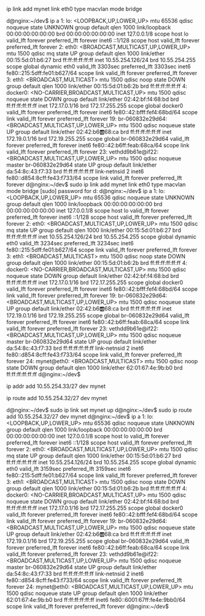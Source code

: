 ip link add mynet link eth0 type macvlan mode bridge

d@nginx:~/dev$ ip a
1: lo: <LOOPBACK,UP,LOWER_UP> mtu 65536 qdisc noqueue state UNKNOWN group default qlen 1000
    link/loopback 00:00:00:00:00:00 brd 00:00:00:00:00:00
    inet 127.0.0.1/8 scope host lo
       valid_lft forever preferred_lft forever
    inet6 ::1/128 scope host 
       valid_lft forever preferred_lft forever
2: eth0: <BROADCAST,MULTICAST,UP,LOWER_UP> mtu 1500 qdisc mq state UP group default qlen 1000
    link/ether 00:15:5d:01:b6:27 brd ff:ff:ff:ff:ff:ff
    inet 10.55.254.126/24 brd 10.55.254.255 scope global dynamic eth0
       valid_lft 3303sec preferred_lft 3303sec
    inet6 fe80::215:5dff:fe01:b627/64 scope link 
       valid_lft forever preferred_lft forever
3: eth1: <BROADCAST,MULTICAST> mtu 1500 qdisc noop state DOWN group default qlen 1000
    link/ether 00:15:5d:01:b6:2b brd ff:ff:ff:ff:ff:ff
4: docker0: <NO-CARRIER,BROADCAST,MULTICAST,UP> mtu 1500 qdisc noqueue state DOWN group default 
    link/ether 02:42:bf:f4:68:bd brd ff:ff:ff:ff:ff:ff
    inet 172.17.0.1/16 brd 172.17.255.255 scope global docker0
       valid_lft forever preferred_lft forever
    inet6 fe80::42:bfff:fef4:68bd/64 scope link 
       valid_lft forever preferred_lft forever
19: br-060832e29d64: <BROADCAST,MULTICAST,UP,LOWER_UP> mtu 1500 qdisc noqueue state UP group default 
    link/ether 02:42:b6:ab:68:ca brd ff:ff:ff:ff:ff:ff
    inet 172.19.0.1/16 brd 172.19.255.255 scope global br-060832e29d64
       valid_lft forever preferred_lft forever
    inet6 fe80::42:b6ff:feab:68ca/64 scope link 
       valid_lft forever preferred_lft forever
23: vethdd9b61e@if22: <BROADCAST,MULTICAST,UP,LOWER_UP> mtu 1500 qdisc noqueue master br-060832e29d64 state UP group default 
    link/ether da:54:8c:43:f7:33 brd ff:ff:ff:ff:ff:ff link-netnsid 2
    inet6 fe80::d854:8cff:fe43:f733/64 scope link 
       valid_lft forever preferred_lft forever
d@nginx:~/dev$ sudo ip link add mynet link eth0 type macvlan mode bridge
[sudo] password for d: 
d@nginx:~/dev$ ip a
1: lo: <LOOPBACK,UP,LOWER_UP> mtu 65536 qdisc noqueue state UNKNOWN group default qlen 1000
    link/loopback 00:00:00:00:00:00 brd 00:00:00:00:00:00
    inet 127.0.0.1/8 scope host lo
       valid_lft forever preferred_lft forever
    inet6 ::1/128 scope host 
       valid_lft forever preferred_lft forever
2: eth0: <BROADCAST,MULTICAST,UP,LOWER_UP> mtu 1500 qdisc mq state UP group default qlen 1000
    link/ether 00:15:5d:01:b6:27 brd ff:ff:ff:ff:ff:ff
    inet 10.55.254.126/24 brd 10.55.254.255 scope global dynamic eth0
       valid_lft 3234sec preferred_lft 3234sec
    inet6 fe80::215:5dff:fe01:b627/64 scope link 
       valid_lft forever preferred_lft forever
3: eth1: <BROADCAST,MULTICAST> mtu 1500 qdisc noop state DOWN group default qlen 1000
    link/ether 00:15:5d:01:b6:2b brd ff:ff:ff:ff:ff:ff
4: docker0: <NO-CARRIER,BROADCAST,MULTICAST,UP> mtu 1500 qdisc noqueue state DOWN group default 
    link/ether 02:42:bf:f4:68:bd brd ff:ff:ff:ff:ff:ff
    inet 172.17.0.1/16 brd 172.17.255.255 scope global docker0
       valid_lft forever preferred_lft forever
    inet6 fe80::42:bfff:fef4:68bd/64 scope link 
       valid_lft forever preferred_lft forever
19: br-060832e29d64: <BROADCAST,MULTICAST,UP,LOWER_UP> mtu 1500 qdisc noqueue state UP group default 
    link/ether 02:42:b6:ab:68:ca brd ff:ff:ff:ff:ff:ff
    inet 172.19.0.1/16 brd 172.19.255.255 scope global br-060832e29d64
       valid_lft forever preferred_lft forever
    inet6 fe80::42:b6ff:feab:68ca/64 scope link 
       valid_lft forever preferred_lft forever
23: vethdd9b61e@if22: <BROADCAST,MULTICAST,UP,LOWER_UP> mtu 1500 qdisc noqueue master br-060832e29d64 state UP group default 
    link/ether da:54:8c:43:f7:33 brd ff:ff:ff:ff:ff:ff link-netnsid 2
    inet6 fe80::d854:8cff:fe43:f733/64 scope link 
       valid_lft forever preferred_lft forever
24: mynet@eth0: <BROADCAST,MULTICAST> mtu 1500 qdisc noop state DOWN group default qlen 1000
    link/ether 62:01:67:4e:9b:b0 brd ff:ff:ff:ff:ff:ff
d@nginx:~/dev$ 


ip addr add 10.55.254.33/27 dev mynet

ip route add 10.55.254.32/27 dev mynet


d@nginx:~/dev$ sudo ip link set mynet up
d@nginx:~/dev$ sudo ip route add 10.55.254.32/27 dev mynet
d@nginx:~/dev$ ip a
1: lo: <LOOPBACK,UP,LOWER_UP> mtu 65536 qdisc noqueue state UNKNOWN group default qlen 1000
    link/loopback 00:00:00:00:00:00 brd 00:00:00:00:00:00
    inet 127.0.0.1/8 scope host lo
       valid_lft forever preferred_lft forever
    inet6 ::1/128 scope host 
       valid_lft forever preferred_lft forever
2: eth0: <BROADCAST,MULTICAST,UP,LOWER_UP> mtu 1500 qdisc mq state UP group default qlen 1000
    link/ether 00:15:5d:01:b6:27 brd ff:ff:ff:ff:ff:ff
    inet 10.55.254.126/24 brd 10.55.254.255 scope global dynamic eth0
       valid_lft 3159sec preferred_lft 3159sec
    inet6 fe80::215:5dff:fe01:b627/64 scope link 
       valid_lft forever preferred_lft forever
3: eth1: <BROADCAST,MULTICAST> mtu 1500 qdisc noop state DOWN group default qlen 1000
    link/ether 00:15:5d:01:b6:2b brd ff:ff:ff:ff:ff:ff
4: docker0: <NO-CARRIER,BROADCAST,MULTICAST,UP> mtu 1500 qdisc noqueue state DOWN group default 
    link/ether 02:42:bf:f4:68:bd brd ff:ff:ff:ff:ff:ff
    inet 172.17.0.1/16 brd 172.17.255.255 scope global docker0
       valid_lft forever preferred_lft forever
    inet6 fe80::42:bfff:fef4:68bd/64 scope link 
       valid_lft forever preferred_lft forever
19: br-060832e29d64: <BROADCAST,MULTICAST,UP,LOWER_UP> mtu 1500 qdisc noqueue state UP group default 
    link/ether 02:42:b6:ab:68:ca brd ff:ff:ff:ff:ff:ff
    inet 172.19.0.1/16 brd 172.19.255.255 scope global br-060832e29d64
       valid_lft forever preferred_lft forever
    inet6 fe80::42:b6ff:feab:68ca/64 scope link 
       valid_lft forever preferred_lft forever
23: vethdd9b61e@if22: <BROADCAST,MULTICAST,UP,LOWER_UP> mtu 1500 qdisc noqueue master br-060832e29d64 state UP group default 
    link/ether da:54:8c:43:f7:33 brd ff:ff:ff:ff:ff:ff link-netnsid 2
    inet6 fe80::d854:8cff:fe43:f733/64 scope link 
       valid_lft forever preferred_lft forever
24: mynet@eth0: <BROADCAST,MULTICAST,UP,LOWER_UP> mtu 1500 qdisc noqueue state UP group default qlen 1000
    link/ether 62:01:67:4e:9b:b0 brd ff:ff:ff:ff:ff:ff
    inet6 fe80::6001:67ff:fe4e:9bb0/64 scope link 
       valid_lft forever preferred_lft forever
d@nginx:~/dev$ 
